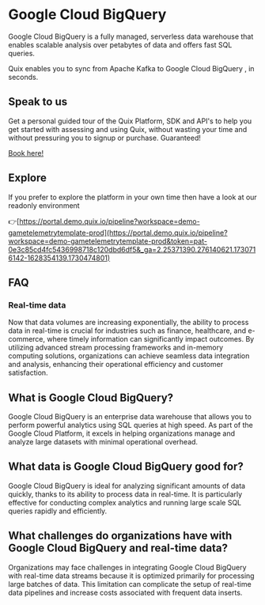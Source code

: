 <!--[tech-name]-->
# Google Cloud BigQuery

<!--[blurb-about-tech]-->
Google Cloud BigQuery is a fully managed, serverless data warehouse that enables scalable analysis over petabytes of data and offers fast SQL queries.

Quix enables you to sync from Apache Kafka <span id="to_or_from">to</span> <span id="techname">Google Cloud BigQuery</span> , in seconds.

## Speak to us

Get a personal guided tour of the Quix Platform, SDK and API's to help you get started with assessing and using Quix, without wasting your time and without pressuring you to signup or purchase. Guaranteed!

[Book here!](https://share.hsforms.com/1iW0TmZzKQMChk0lxd_tGiw4yjw2?__hstc=175542013.19c333c2ae8002be5fbc6a17a447e442.1730474801833.1730474801833.1730716142494.2&__hssc=175542013.2.1730716142494&__hsfp=3927774151)


## Explore

If you prefer to explore the platform in your own time then have a look at our readonly environment

👉[https://portal.demo.quix.io/pipeline?workspace=demo-gametelemetrytemplate-prod](https://portal.demo.quix.io/pipeline?workspace=demo-gametelemetrytemplate-prod&token=pat-0e3c85cd4fc5436998718c120dbd6df5&_ga=2.25371390.276140621.1730716142-1628354139.1730474801)


## FAQ

### Real-time data

Now that data volumes are increasing exponentially, the ability to process data in real-time is crucial for industries such as finance, healthcare, and e-commerce, where timely information can significantly impact outcomes. By utilizing advanced stream processing frameworks and in-memory computing solutions, organizations can achieve seamless data integration and analysis, enhancing their operational efficiency and customer satisfaction.

## What is <span id="techname">Google Cloud BigQuery</span>?

<!--[tech-seo-text]-->
Google Cloud BigQuery is an enterprise data warehouse that allows you to perform powerful analytics using SQL queries at high speed. As part of the Google Cloud Platform, it excels in helping organizations manage and analyze large datasets with minimal operational overhead.

## What data is <span id="techname">Google Cloud BigQuery</span> good for?

<!--[tech-data-seo-text]-->
Google Cloud BigQuery is ideal for analyzing significant amounts of data quickly, thanks to its ability to process data in real-time. It is particularly effective for conducting complex analytics and running large scale SQL queries rapidly and efficiently.

## What challenges do organizations have with <span id="techname">Google Cloud BigQuery</span> and real-time data?

<!--[tech-challenges-seo-text]-->
Organizations may face challenges in integrating Google Cloud BigQuery with real-time data streams because it is optimized primarily for processing large batches of data. This limitation can complicate the setup of real-time data pipelines and increase costs associated with frequent data inserts.